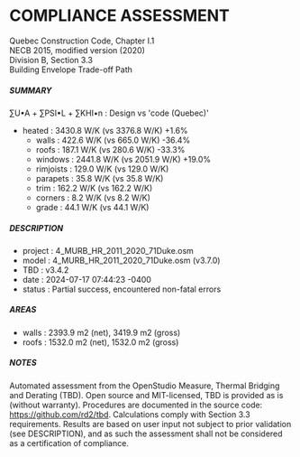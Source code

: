 # COMPLIANCE ASSESSMENT   
   
Quebec Construction Code, Chapter I.1   
NECB 2015, modified version (2020)   
Division B, Section 3.3   
Building Envelope Trade-off Path   
   
##### SUMMARY   
   
∑U•A + ∑PSI•L + ∑KHI•n : Design vs 'code (Quebec)'   
   
* heated : 3430.8 W/K (vs 3376.8 W/K) +1.6%
  * walls : 422.6 W/K (vs 665.0 W/K) -36.4%
  * roofs : 187.1 W/K (vs 280.6 W/K) -33.3%
  * windows : 2441.8 W/K (vs 2051.9 W/K) +19.0%
  * rimjoists : 129.0 W/K (vs 129.0 W/K)
  * parapets : 35.8 W/K (vs 35.8 W/K)
  * trim : 162.2 W/K (vs 162.2 W/K)
  * corners : 8.2 W/K (vs 8.2 W/K)
  * grade : 44.1 W/K (vs 44.1 W/K)
   
##### DESCRIPTION   
   
* project : 4_MURB_HR_2011_2020_71Duke.osm
* model : 4_MURB_HR_2011_2020_71Duke.osm (v3.7.0)
* TBD : v3.4.2
* date : 2024-07-17 07:44:23 -0400
* status : Partial success, encountered non-fatal errors
   
##### AREAS   
   
* walls : 2393.9 m2 (net), 3419.9 m2 (gross)
* roofs : 1532.0 m2 (net), 1532.0 m2 (gross)
   
##### NOTES   
   
Automated assessment from the OpenStudio Measure, Thermal Bridging and Derating (TBD). Open source and MIT-licensed, TBD is provided as is (without warranty). Procedures are documented in the source code: https://github.com/rd2/tbd.  Calculations comply with Section 3.3 requirements. Results are based on user input not subject to prior validation (see DESCRIPTION), and as such the assessment shall not be considered as a certification of compliance.   
   
